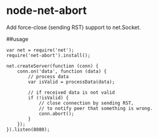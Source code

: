 node-net-abort
==============

Add force-close (sending RST) support to net.Socket.

##usage

	var net = require('net');
	require('net-abort').install();
	
	net.createServer(function (conn) {
		conn.on('data', function (data) {
			// process data
			var isValid = processData(data);
			
			// if received data is not valid
			if (!isValid) {
				// close connection by sending RST,
				// to notify peer that something is wrong.
				conn.abort();
			}
		});
	}).listen(8080);
	